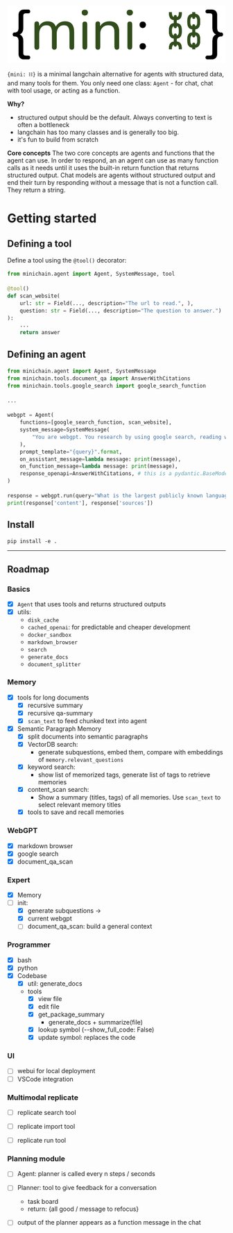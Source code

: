<!-- # minichain -->
![`minichain`](logo.png)

`{mini: ⛓}` is a minimal langchain alternative for agents with structured data, and many tools for them. You only need one class: `Agent` - for chat, chat with tool usage, or acting as a function.

**Why?**
- structured output should be the default. Always converting to text is often a bottleneck
- langchain has too many classes and is generally too big.
- it's fun to build from scratch

**Core concepts**
The two core concepts are agents and functions that the agent can use. In order to respond, an an agent can use as many function calls as it needs until it uses the built-in return function that returns structured output.
Chat models are agents without structured output and end their turn by responding without a message that is not a function call. They return a string.

# Getting started


## Defining a tool

Define a tool using the `@tool()` decorator:
```python
from minichain.agent import Agent, SystemMessage, tool

@tool()
def scan_website(
    url: str = Field(..., description="The url to read.", ),
    question: str = Field(..., description="The question to answer.")
):
    ...
    return answer
```


## Defining an agent
```python
from minichain.agent import Agent, SystemMessage
from minichain.tools.document_qa import AnswerWithCitations
from minichain.tools.google_search import google_search_function

...

webgpt = Agent(
    functions=[google_search_function, scan_website],
    system_message=SystemMessage(
        "You are webgpt. You research by using google search, reading websites, and recalling memories of websites you read. Once you gathered enough information, you end the conversation by answering the question. You cite sources in the answer text as [1], [2] etc."
    ),
    prompt_template="{query}".format,
    on_assistant_message=lambda message: print(message),
    on_function_message=lambda message: print(message),
    response_openapi=AnswerWithCitations, # this is a pydantic.BaseModel
)

response = webgpt.run(query="What is the largest publicly known language model in terms of parameters?")
print(response['content'], response['sources'])
```



## Install
```
pip install -e .
```


---
## Roadmap
### Basics
- [x] `Agent` that uses tools and returns structured outputs 
- [x] utils:
    - `disk_cache`
    - `cached_openai`: for predictable and cheaper development
    - `docker_sandbox`
    - `markdown_browser`
    - `search`
    - `generate_docs`
    - `document_splitter`
### Memory
- [x] tools for long documents
    - [x] recursive summary
    - [x] recursive qa-summary
    - [x] `scan_text` to feed chunked text into agent
- [x] Semantic Paragraph Memory
    - [x] split documents into semantic paragraphs
    - [x] VectorDB search:
        - generate subquestions, embed them, compare with embeddings of `memory.relevant_questions`
    - [x] keyword search:
        - show list of memorized tags, generate list of tags to retrieve memories
    - [x] content_scan search:
        - Show a summary (titles, tags) of all memories. Use `scan_text` to select relevant memory titles
    - [x] tools to save and recall memories

### WebGPT
- [x] markdown browser
- [x] google search
- [x] document_qa_scan

### Expert
- [x] Memory
- [ ] init:
    - [x] generate subquestions -> 
    - [x] current webgpt
    - [ ] document_qa_scan: build a general context

### Programmer
- [x] bash
- [x] python
- [x] Codebase
    - [x] util: generate_docs
    - tools
        - [x] view file
        - [x] edit file
        - [x] get_package_summary
            - generate_docs + summarize(file)
        - [x] lookup symbol (--show_full_code: False)
        - [x] update symbol: replaces the code

### UI
- [ ] webui for local deployment
- [ ] VSCode integration

### Multimodal replicate
- [ ] replicate search tool
- [ ] replicate import tool
- [ ] replicate run tool


### Planning module
- [ ] Agent: planner is called every n steps / seconds
- [ ] Planner: tool to give feedback for a conversation
    - task board
    - return: {all good / message to refocus}
- [ ] output of the planner appears as a function message in the chat


